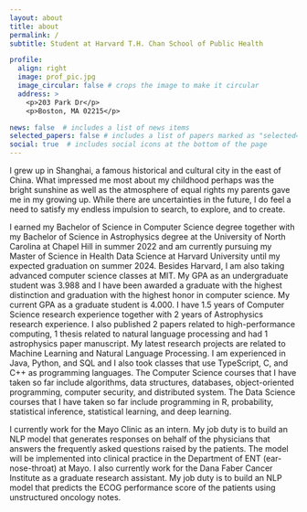 ```yaml
---
layout: about
title: about
permalink: /
subtitle: Student at Harvard T.H. Chan School of Public Health

profile:
  align: right
  image: prof_pic.jpg
  image_circular: false # crops the image to make it circular
  address: >
    <p>203 Park Dr</p>
    <p>Boston, MA 02215</p>

news: false  # includes a list of news items
selected_papers: false # includes a list of papers marked as "selected={true}"
social: true  # includes social icons at the bottom of the page
---
```


I grew up in Shanghai, a famous historical and cultural city in the east of China. What impressed me most about my childhood perhaps was the bright sunshine as well as the atmosphere of equal rights my parents gave me in my growing up. While there are uncertainties in the future, I do feel a need to satisfy my endless impulsion to search, to explore, and to create.

I earned my Bachelor of Science in Computer Science degree together with my Bachelor of Science in Astrophysics degree at the University of North Carolina at Chapel Hill in summer 2022 and am currently pursuing my Master of Science in Health Data Science at Harvard University until my expected graduation on summer 2024. Besides Harvard, I am also taking advanced computer science classes at MIT. My GPA as an undergraduate student was 3.988 and I have been awarded a graduate with the highest distinction and graduation with the highest honor in computer science. My current GPA as a graduate student is 4.000. I have 1.5 years of Computer Science research experience together with 2 years of Astrophysics research experience. I also published 2 papers related to high-performance computing, 1 thesis related to natural language processing and had 1 astrophysics paper manuscript. My latest research projects are related to Machine Learning and Natural Language Processing. I am experienced in Java, Python, and SQL and I also took classes that use TypeScript, C, and C++ as programming languages. The Computer Science courses that I have taken so far include algorithms, data structures, databases, object-oriented programming, computer security, and distributed system. The Data Science courses that I have taken so far include programming in R, probability, statistical inference, statistical learning, and deep learning.

I currently work for the Mayo Clinic as an intern. My job duty is to build an NLP model that generates responses on behalf of the physicians that answers the frequently asked questions raised by the patients. The model will be implemented into clinical practice in the Department of ENT (ear-nose-throat) at Mayo. I also currently work for the Dana Faber Cancer Institute as a graduate research assistant. My job duty is to build an NLP model that predicts the ECOG performance score of the patients using unstructured oncology notes.
